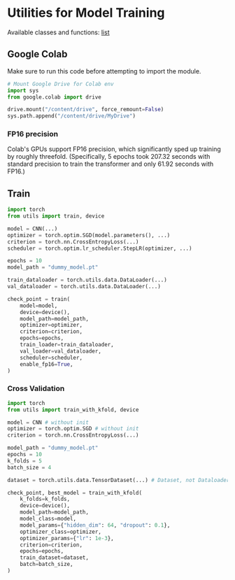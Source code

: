 # Utilities for Model Training

Available classes and functions: [list](__init__.py)

## Google Colab

Make sure to run this code before attempting to import the module.

```python
# Mount Google Drive for Colab env
import sys
from google.colab import drive

drive.mount("/content/drive", force_remount=False)
sys.path.append("/content/drive/MyDrive")
```

### FP16 precision

Colab's GPUs support FP16 precision, which significantly sped up training by roughly threefold. (Specifically, 5 epochs took 207.32 seconds with standard precision to train the transformer and only 61.92 seconds with FP16.)

## Train

```python
import torch
from utils import train, device

model = CNN(...)
optimizer = torch.optim.SGD(model.parameters(), ...)
criterion = torch.nn.CrossEntropyLoss(...)
scheduler = torch.optim.lr_scheduler.StepLR(optimizer, ...)

epochs = 10
model_path = "dummy_model.pt"

train_dataloader = torch.utils.data.DataLoader(...)
val_dataloader = torch.utils.data.DataLoader(...)

check_point = train(
    model=model,
    device=device(),
    model_path=model_path,
    optimizer=optimizer,
    criterion=criterion,
    epochs=epochs,
    train_loader=train_dataloader,
    val_loader=val_dataloader,
    scheduler=scheduler,
    enable_fp16=True,
)
```

### Cross Validation

```python
import torch
from utils import train_with_kfold, device

model = CNN # without init
optimizer = torch.optim.SGD # without init
criterion = torch.nn.CrossEntropyLoss(...)

model_path = "dummy_model.pt"
epochs = 10
k_folds = 5
batch_size = 4

dataset = torch.utils.data.TensorDataset(...) # Dataset, not Dataloader

check_point, best_model = train_with_kfold(
    k_folds=k_folds,
    device=device(),
    model_path=model_path,
    model_class=model,
    model_params={"hidden_dim": 64, "dropout": 0.1},
    optimizer_class=optimizer,
    optimizer_params={"lr": 1e-3},
    criterion=criterion,
    epochs=epochs,
    train_dataset=dataset,
    batch=batch_size,
)
```